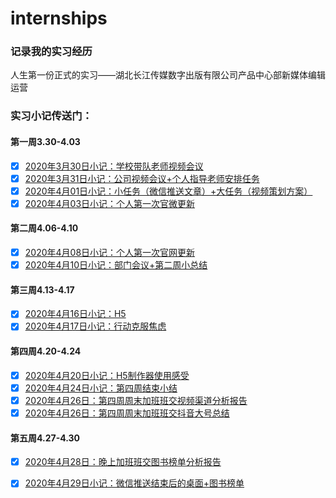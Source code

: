# internships
### 记录我的实习经历

人生第一份正式的实习——湖北长江传媒数字出版有限公司产品中心部新媒体编辑运营

### 实习小记传送门：
#### 第一周3.30-4.03
- [x] [2020年3月30日小记：学校带队老师视频会议](https://github.com/sunmiaomiao97/internships/blob/master/2020%E5%B9%B43%E6%9C%8830%E6%97%A5%E5%AD%A6%E6%A0%A1%E5%B8%A6%E9%98%9F%E8%80%81%E5%B8%88%E4%B8%BB%E6%8C%81%E8%A7%86%E9%A2%91%E4%BC%9A%E8%AE%AE%E5%AE%89%E6%8E%92%E5%AE%9E%E4%B9%A0%E4%BA%8B%E9%A1%B9.pdf)
- [x] [2020年3月31日小记：公司视频会议+个人指导老师安排任务](https://github.com/sunmiaomiao97/internships/blob/master/2020%E5%B9%B43%E6%9C%8831%E6%97%A5%E5%85%AC%E5%8F%B8%E7%AC%AC%E4%B8%80%E6%AC%A1%E4%BC%9A%E8%AE%AE%2B%E5%AF%B9%E6%8E%A5%E8%80%81%E5%B8%88%E5%AE%89%E6%8E%92%E4%BB%BB%E5%8A%A1.pdf)
- [x] [2020年4月01日小记：小任务（微信推送文章）+大任务（视频策划方案）](https://github.com/sunmiaomiao97/internships/blob/master/2020%E5%B9%B44%E6%9C%881%E6%97%A5%E4%B8%80%E4%B8%AA%E5%B0%8F%E4%BB%BB%E5%8A%A1%E4%B8%80%E4%B8%AA%E5%A4%A7%E4%BB%BB%E5%8A%A1.pdf)
- [x] [2020年4月03日小记：个人第一次官微更新](https://github.com/sunmiaomiao97/internships/blob/master/2020%E5%B9%B44%E6%9C%883%E6%97%A5%E6%98%9F%E6%9C%9F%E4%BA%94%E5%BE%AE%E4%BF%A1%E5%85%AC%E4%BC%97%E5%8F%B7%E8%BF%90%E8%90%A5%E5%BC%80%E5%A7%8B%2B%E7%AC%AC%E4%B8%80%E5%91%A8%E5%AE%9E%E4%B9%A0%E7%BB%93%E6%9D%9F.docx)
#### 第二周4.06-4.10
- [x] [2020年4月08日小记：个人第一次官网更新](https://github.com/sunmiaomiao97/internships/blob/master/2020%E5%B9%B44%E6%9C%888%E6%97%A5%E6%98%9F%E6%9C%9F%E4%B8%89%E7%AC%AC%E4%B8%80%E6%AC%A1%E5%AE%98%E7%BD%91%E6%9B%B4%E6%96%B0.pdf)
- [x] [2020年4月10日小记：部门会议+第二周小总结](https://github.com/sunmiaomiao97/internships/blob/master/2020%E5%B9%B44%E6%9C%8810%E6%97%A5%E6%98%9F%E6%9C%9F%E4%BA%94%E7%AC%AC%E4%B8%80%E6%AC%A1%E9%83%A8%E9%97%A8%E4%BC%9A%E8%AE%AEand%E7%AC%AC%E4%BA%8C%E5%91%A8%E5%B0%8F%E6%80%BB%E7%BB%93.pdf)
#### 第三周4.13-4.17
- [x] [2020年4月16日小记：H5](https://github.com/sunmiaomiao97/internships/blob/master/2020%E5%B9%B44%E6%9C%8816%E6%97%A5%E6%98%9F%E6%9C%9F%E5%9B%9BH5%2B%E7%9F%AD%E8%A7%86%E9%A2%91%E6%96%B9%E6%A1%88.pdf)
- [x] [2020年4月17日小记：行动克服焦虑](https://github.com/sunmiaomiao97/internships/blob/master/2020%E5%B9%B44%E6%9C%8817%E6%97%A5%E6%98%9F%E6%9C%9F%E4%BA%94%E6%8B%96%E5%BB%B6%E6%B2%A1%E5%A5%BD%E6%9E%9C%E5%AD%90%E5%90%83.pdf)
#### 第四周4.20-4.24
- [x] [2020年4月20日小记：H5制作器使用感受](https://github.com/sunmiaomiao97/internships/blob/master/%E7%AC%AC%E5%9B%9B%E5%91%A8%EF%BC%88%E4%B8%80%EF%BC%89%EF%BC%9AH5%E5%88%B6%E4%BD%9C%E5%99%A8%E4%BD%BF%E7%94%A8%E6%84%9F%E5%8F%97.pdf)
- [x] [2020年4月24日小记：第四周结束小结](https://github.com/sunmiaomiao97/internships/blob/master/2020%E5%B9%B44%E6%9C%8824%E6%97%A5%EF%BC%9A%E5%AE%9E%E4%B9%A0%E7%AC%AC%E5%9B%9B%E5%91%A8%E5%B0%8F%E7%BB%93.pdf)
- [x] [2020年4月26日：第四周周末加班班交视频渠道分析报告](https://github.com/sunmiaomiao97/internships/blob/master/%E8%A7%86%E9%A2%91%E7%B1%BB%E6%B8%A0%E9%81%93%E5%88%86%E6%9E%90%E6%8A%A5%E5%91%8A.pdf)
- [x] [2020年4月26日：第四周周末加班班交抖音大号总结](https://github.com/sunmiaomiao97/internships/blob/master/%E6%8A%96%E9%9F%B3%E5%A4%A7%E5%8F%B7%E6%B1%87%E6%80%BB%EF%BC%88%E6%AD%A6%E6%B1%89%E5%9C%B0%E5%8C%BA%EF%BC%89.pdf)
#### 第五周4.27-4.30
- [x] [2020年4月28日：晚上加班班交图书榜单分析报告](https://github.com/sunmiaomiao97/internships/blob/master/%E5%9B%BE%E4%B9%A6%E6%A6%9C%E5%8D%95%E5%88%86%E6%9E%90%E6%8A%A5%E5%91%8A.pdf)
- [x] [2020年4月29日小记：微信推送结束后的桌面+图书榜单](https://github.com/sunmiaomiao97/internships/blob/master/2020%E5%B9%B44%E6%9C%8829%E6%97%A5%E6%98%9F%E6%9C%9F%E4%B8%89%EF%BC%9A%E4%B9%A6%E7%B1%8D%E9%94%80%E9%87%8F%E6%8A%A5%E5%91%8A%EF%BC%9F.pdf)



